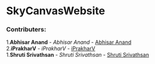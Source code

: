 # SkyCanvasWebsite

### Contributers: <br>

1.**Abhisar Anand** - _Abhisar Anand_ - [Abhisar Anand](https://github.com/AbhisarAnand) <br>
2.**iPrakharV** - _iPrakharV_ - [iPrakharV](https://github.com/iprakharv) <br>
1.**Shruti Srivathsan** - _Shruti Srivathsan_ - [Shruti Srivathsan](https://github.com/sshruti115) <br><br>